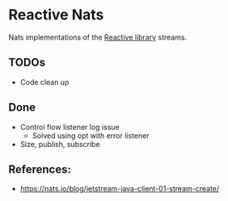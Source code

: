 # Reactive Nats

Nats implementations of the [Reactive library](https://github.com/memoria-io/reactive) streams.

## TODOs
* Code clean up

## Done

* Control flow listener log issue
  * Solved using opt with error listener
* Size, publish, subscribe

## References:

* https://nats.io/blog/jetstream-java-client-01-stream-create/